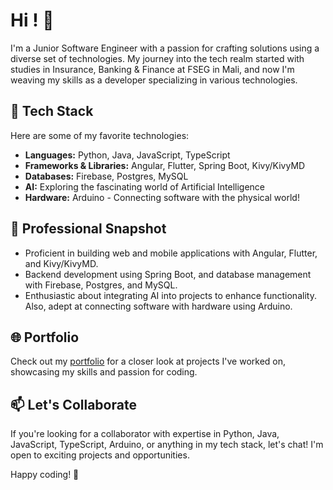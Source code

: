 # Hi ! 👋

I'm a Junior Software Engineer with a passion for crafting solutions using a diverse set of technologies. My journey into the tech realm started with studies in Insurance, Banking & Finance at FSEG in Mali, and now I'm weaving my skills as a developer specializing in various technologies.

## 🚀 Tech Stack

Here are some of my favorite technologies:

- **Languages:** Python, Java, JavaScript, TypeScript
- **Frameworks & Libraries:** Angular, Flutter, Spring Boot, Kivy/KivyMD
- **Databases:** Firebase, Postgres, MySQL
- **AI:** Exploring the fascinating world of Artificial Intelligence
- **Hardware:** Arduino - Connecting software with the physical world!

## 💼 Professional Snapshot

- Proficient in building web and mobile applications with Angular, Flutter, and Kivy/KivyMD.
- Backend development using Spring Boot, and database management with Firebase, Postgres, and MySQL.
- Enthusiastic about integrating AI into projects to enhance functionality. Also, adept at connecting software with hardware using Arduino.

## 🌐 Portfolio

Check out my [portfolio](https://ikelly.web.app) for a closer look at projects I've worked on, showcasing my skills and passion for coding.

## 📫 Let's Collaborate

If you're looking for a collaborator with expertise in Python, Java, JavaScript, TypeScript, Arduino, or anything in my tech stack, let's chat! I'm open to exciting projects and opportunities.

Happy coding! 🚀
